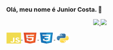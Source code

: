 ### Olá, meu nome é Junior Costa. 👋



<div align="center">
  <a href="https://github.com/JJrCosta">
  <img height="180em" src="https://github-readme-stats.vercel.app/api?username=JJrCosta&show_icons=true&theme=merko&include_all_commits=true&count_private=true&locale=pt-br"/>
  <img height="180em" src="https://github-readme-stats.vercel.app/api/top-langs/?username=JJrCosta&layout=compact&langs_count=7&theme=merko&locale=pt-br"/>
</div>
<div style="display: inline_block"><br>
  <img align="center" alt="JJrCosta-Js" height="30" width="40" src="https://raw.githubusercontent.com/devicons/devicon/master/icons/javascript/javascript-plain.svg">  
  <img align="center" alt="JJrCosta-HTML" height="30" width="40" src="https://raw.githubusercontent.com/devicons/devicon/master/icons/html5/html5-original.svg">
  <img align="center" alt="JJrCosta-CSS" height="30" width="40" src="https://raw.githubusercontent.com/devicons/devicon/master/icons/css3/css3-original.svg">
  <img align="center" alt="JJrCosta-Python" height="30" width="40" src="https://raw.githubusercontent.com/devicons/devicon/master/icons/python/python-original.svg">
</div>
